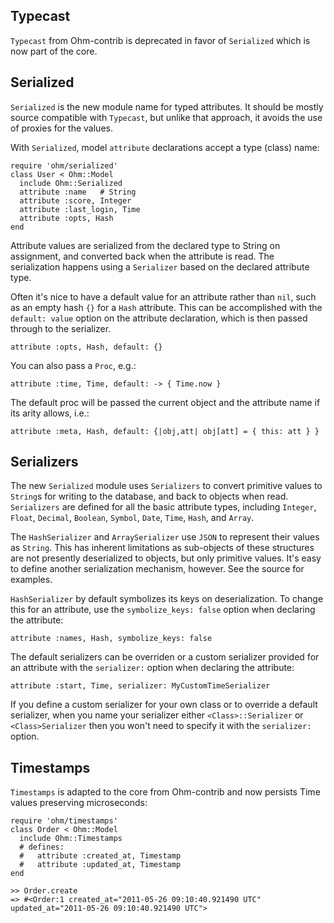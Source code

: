 Typecast
------

`Typecast` from Ohm-contrib is deprecated in favor of `Serialized` which is now part of the core.

Serialized
-----

`Serialized` is the new module name for typed attributes. It should be mostly source compatible with `Typecast`, but unlike that approach, it avoids the use of proxies for the values.

With `Serialized`, model `attribute` declarations accept a type (class) name:

    require 'ohm/serialized'
    class User < Ohm::Model
      include Ohm::Serialized
      attribute :name   # String
      attribute :score, Integer
      attribute :last_login, Time
      attribute :opts, Hash
    end

Attribute values are serialized from the declared type to String on assignment, and converted back when the attribute is read. The serialization happens using a `Serializer` based on the declared attribute type.

Often it's nice to have a default value for an attribute rather than `nil`, such as an empty hash `{}` for a `Hash` attribute. This can be accomplished with the `default: value` option on the attribute declaration, which is then passed through to the serializer.

    attribute :opts, Hash, default: {}

You can also pass a `Proc`, e.g.:

    attribute :time, Time, default: -> { Time.now }

The default proc will be passed the current object and the attribute name if its arity allows, i.e.:

    attribute :meta, Hash, default: {|obj,att| obj[att] = { this: att } }

Serializers
-----

The new `Serialized` module uses `Serializers` to convert primitive values to `String`s for writing to the database, and back to objects when read. `Serializers` are defined for all the basic attribute types, including `Integer`, `Float`, `Decimal`, `Boolean`, `Symbol`, `Date`, `Time`, `Hash`, and `Array`.

The `HashSerializer` and `ArraySerializer` use `JSON` to represent their values as `String`.  This has inherent limitations as sub-objects of these structures are not presently deserialized to objects, but only primitive values. It's easy to define another serialization mechanism, however. See the source for examples.

`HashSerializer` by default symbolizes its keys on deserialization. To change this for an attribute, use the `symbolize_keys: false` option when declaring the attribute:

    attribute :names, Hash, symbolize_keys: false

The default serializers can be overriden or a custom serializer provided for an attribute with the `serializer:` option when declaring the attribute:

    attribute :start, Time, serializer: MyCustomTimeSerializer

If you define a custom serializer for your own class or to override a default serializer, when you name your serializer either `<Class>::Serializer` or `<Class>Serializer` then you won't need to specify it with the `serializer:` option.

Timestamps
------

`Timestamps` is adapted to the core from Ohm-contrib and now persists Time values preserving microseconds:

    require 'ohm/timestamps'
    class Order < Ohm::Model
      include Ohm::Timestamps
      # defines:
      #   attribute :created_at, Timestamp
      #   attribute :updated_at, Timestamp
    end
    
    >> Order.create
    => #<Order:1 created_at="2011-05-26 09:10:40.921490 UTC" updated_at="2011-05-26 09:10:40.921490 UTC">
    
